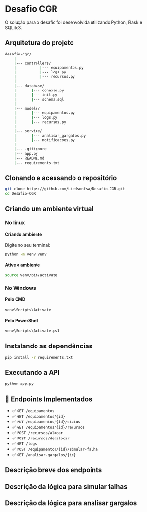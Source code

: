 # Desafio CGR

O solução para o desafio foi desenvolvida utilizando Python, Flask e SQLite3.

## Arquitetura do projeto
```bash
desafio-cgr/
    |
    |--- controllers/
    |           |--- equipamentos.py
    |           |--- logs.py
    |           |--- recursos.py
    |
    |--- database/
    |       |--- conexao.py
    |       |--- init.py
    |       |--- schema.sql
    |
    |--- models/
    |       |--- equipamentos.py
    |       |--- logs.py
    |       |--- recursos.py
    |
    |--- service/
    |       |--- analisar_gargalos.py
    |       |--- notificacoes.py
    |
    |--- .gitignore
    |--- app.py
    |--- README.md
    |--- requirements.txt

```

## Clonando e acessando o repositório
```bash
git clone https://github.com/Liedsonfsa/Desafio-CGR.git
cd Desafio-CGR
```

## Criando um ambiente virtual

### No linux

#### Criando ambiente
Digite no seu terminal:
```bash
python -m venv venv 
```

#### Ative o ambiente
```bash
source venv/bin/activate
```

### No Windows

#### Pelo CMD
```bash
venv\Scripts\Activate
```

#### Pelo PowerShell
```bash
venv\Scripts\Activate.ps1
```

## Instalando as dependências
```bash
pip install -r requirements.txt
```

## Executando a API
```bash
python app.py
```

## 🔌 Endpoints Implementados
- ✅ `GET /equipamentos`
- ✅ `GET /equipamentos/{id}`
- ✅ `PUT /equipamentos/{id}/status`
- ✅ `GET /equipamentos/{id}/recursos`
- ✅ `POST /recursos/alocar`
- ✅ `POST /recursos/desalocar`
- ✅ `GET /logs`
- ✅ `POST /equipamentos/{id}/simular-falha`
- ✅ `GET /analisar-gargalos/{id}`

## Descrição breve dos endpoints

## Descrição da lógica para simular falhas

## Descrição da lógica para analisar gargalos